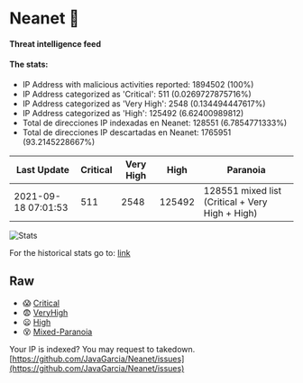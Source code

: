 # Neanet :hocho:
#### Threat intelligence feed
#### The stats:

- IP Address with malicious activities reported: 1894502 (100%)
- IP Address categorized as 'Critical':  511 (0.0269727875716%)
- IP Address categorized as 'Very High':  2548 (0.134494447617%)
- IP Address categorized as 'High':  125492 (6.62400989812)
- Total de direcciones IP indexadas en Neanet:  128551 (6.7854771333%)
- Total de direcciones IP descartadas en Neanet:  1765951 (93.2145228667%)

| Last Update | Critical | Very High | High | Paranoia |
| --- | --- | --- | --- | --- |
| 2021-09-18 07:01:53 | 511 | 2548 | 125492 | 128551 mixed list (Critical + Very High + High)|

![Stats](https://docs.google.com/spreadsheets/d/e/2PACX-1vSnaNMIXVabIpDJjufMlzH7poXnshF3mgd8Is1g9ytUEzVsP5my4Trn8f-xkoLLQ38xpL3HtmUexLo6/pubchart?oid=501124687&format=image)

For the historical stats go to: [link](/stats.csv)
## Raw
- :scream: [Critical](https://raw.githubusercontent.com/JavaGarcia/Neanet/master/blacklists/neanet_critical.txt)
- :fearful: [VeryHigh](https://raw.githubusercontent.com/JavaGarcia/Neanet/master/blacklists/neanet_veryHigh.txtt)
- :frowning: [High](https://raw.githubusercontent.com/JavaGarcia/Neanet/master/blacklists/neanet_high.txt)
- :dizzy_face: [Mixed-Paranoia](https://raw.githubusercontent.com/JavaGarcia/Neanet/master/blacklists/neanet_all.txt)


Your IP is indexed? You may request to takedown. [https://github.com/JavaGarcia/Neanet/issues](https://github.com/JavaGarcia/Neanet/issues)













































































































































































































































































































































































































































































































































































































































































































































































































































































































































































































































































































































































































































































































































































































































































































































































































































































































































































































































































































































































































































































































































































































































































































































































































































































































































































































































































































































































































































































































































































































































































































































































































































































































































































































































































































































































































































































































































































































































































































































































































































































































































































































































































































































































































































































































































































































































































































































































































































































































































































































































































































































































































































































































































































































































































































































































































































































































































































































































































































































































































































































































































































































































































































































































































































































































































































































































































































































































































































































































































































































































































































































































































































































































































































































































































































































































































































































































































































































































































































































































































































































































































































































































































































































































































































































































































































































































































































































































































































































































































































































































